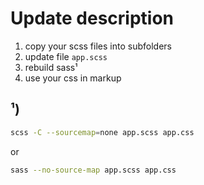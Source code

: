# Update description

1. copy your scss files into subfolders
2. update file `app.scss`
3. rebuild sass¹
4. use your css in markup

## ¹)

```bash
scss -C --sourcemap=none app.scss app.css
```
or

```bash
sass --no-source-map app.scss app.css
```
